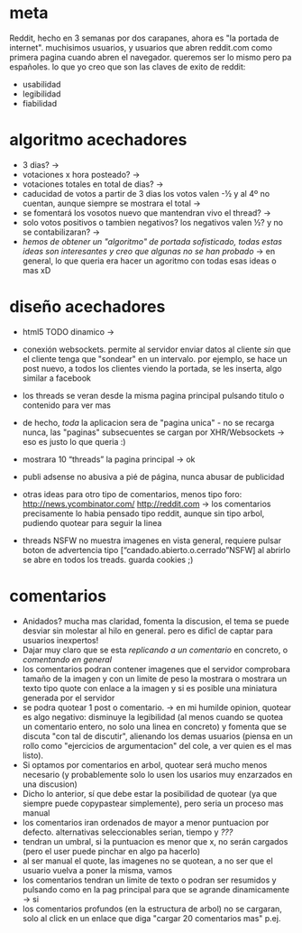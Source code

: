 meta
====

Reddit, hecho en 3 semanas por dos carapanes, ahora es "la portada de internet". muchisimos usuarios, y usuarios que
abren reddit.com como primera pagina cuando abren el navegador. queremos ser lo mismo pero pa españoles.
lo que yo creo que son las claves de exito de reddit:

* usabilidad
* legibilidad
* fiabilidad


algoritmo acechadores 
=====================

* 3 dias? -> 
* votaciones x hora posteado? -> 
* votaciones totales en total de dias? -> 
* caducidad de votos a partir de 3 dias los votos valen -½ y al 4º no cuentan, aunque siempre se mostrara el total -> 
* se fomentará los vosotos nuevo que mantendran vivo el thread? ->
* solo votos positivos o tambien negativos? los negativos valen ½? y no se contabilizaran? ->
* *hemos de obtener un "algoritmo" de portada sofisticado, todas estas ideas son interesantes y creo que algunas no
se han probado* -> en general, lo que queria era hacer un agoritmo con todas esas ideas o mas xD

diseño acechadores
==================

* html5 TODO dinamico -> 
* conexión websockets. permite al servidor enviar datos al cliente *sin* que el cliente tenga que "sondear"
en un intervalo. por ejemplo, se hace un post nuevo, a todos los clientes viendo la portada, se les inserta, algo
similar a facebook
* los threads se veran desde la misma pagina principal pulsando titulo o contenido para ver mas
* de hecho, *toda* la aplicacion sera de "pagina unica" - no se recarga nunca, las "paginas" subsecuentes se cargan
por XHR/Websockets -> eso es justo lo que queria :)
* mostrara 10 “threads” la pagina principal -> ok
* publi adsense no abusiva a pié de página, nunca abusar de publicidad
* otras ideas para otro tipo de comentarios, menos tipo foro: http://news.ycombinator.com/ http://reddit.com -> los comentarios precisamente lo habia pensado tipo reddit, aunque sin tipo arbol, pudiendo quotear para seguir la linea 

* threads NSFW no muestra imagenes en vista general, requiere pulsar boton de advertencia tipo [“candado.abierto.o.cerrado”NSFW] al abrirlo se abre en todos los treads. guarda cookies ;)

comentarios
===========

* Anidados? mucha mas claridad, fomenta la discusion, el tema se puede desviar sin molestar al hilo en general.
pero es dificl de captar para usuarios inexpertos!
* Dajar muy claro que se esta *replicando a un comentario* en concreto, o *comentando en general*
* los comentarios podran contener imagenes que el servidor comprobara tamaño
de la imagen y con un limite de peso la mostrara o mostrara un texto tipo quote con enlace a la imagen y si es posible
una miniatura generada por el servidor
* se podra quotear 1 post o comentario. -> en mi humilde opinion, quotear es algo negativo: disminuye la legibilidad
(al menos cuando se quotea un comentario entero, no solo una linea en concreto) y fomenta que se discuta "con tal
de discutir", alienando los demas usuarios (piensa en un rollo como "ejercicios de argumentacion" del cole, a ver
quien es el mas listo).
* Si optamos por comentarios en arbol, quotear será mucho menos necesario (y probablemente solo lo usen los usarios
muy enzarzados en una discusion)
* Dicho lo anterior, sí que debe estar la posibilidad de quotear (ya que siempre puede copypastear simplemente), pero
seria un proceso mas manual
* los comentarios iran ordenados de mayor a menor puntuacion por defecto. alternativas seleccionables serian, tiempo y *???*
* tendran un umbral, si la puntuacion es menor que x, no serán cargados (pero el user puede pinchar en algo pa hacerlo)
* al ser manual el quote, las imagenes no se quotean, a no ser que el usuario vuelva a poner la misma, vamos
* los comentarios tendran un limite de texto o podran ser resumidos y pulsando como en la pag principal para que se agrande dinamicamente -> si
* los comentarios profundos (en la estructura de arbol) no se cargaran, solo al click en un enlace que diga "cargar 20 comentarios mas" p.ej.
